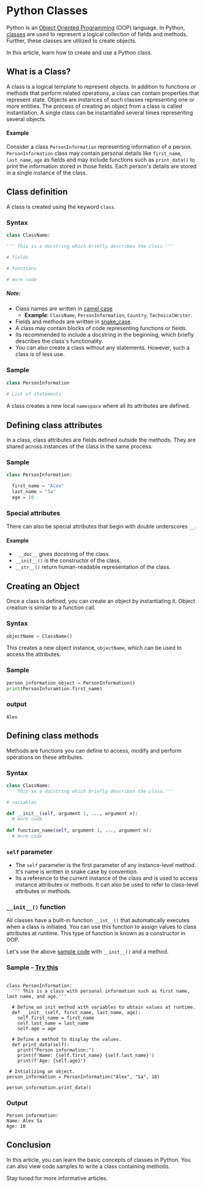 # Python Classes

Python is an [Object Oriented Programming](https://en.wikipedia.org/wiki/Object-oriented_programming) (OOP) language. In Python, [classes](https://docs.python.org/3/tutorial/classes.html) are used to represent a logical collection of fields and methods. Further, these classes are utilized to create objects.

In this article, learn how to create and use a Python class.

## What is a Class? 

A class is a logical template to represent objects. In addition to functions or methods that perform related operations, a class can contain properties that represent state. Objects are instances of such classes representing one or more entities. The process of creating an object from a class is called instantiation. A single class can be instantiated several times representing several objects.

#### Example

Consider a class `PersonInformation` representing information of a person. `PersonInformation` class may contain personal details like `first_name`, `last_name`, `age` as fields and may include functions such as `print_data()` to print the information stored in those fields. Each person's details are stored in a single instance of the class.

## Class definition

A class is created using the keyword `class`.

### Syntax

``` python
class ClassName:

''' This is a docstring which briefly describes the class.'''

# fields

# functions

# more code
```

##### Note:

-  Class names are written in [camel case](https://en.wikipedia.org/wiki/Camel_case)
   - **Example**: `ClassName`, `PersonInformation`, `Country`, `TechnicalWriter`.
-  Fields and methods are written in [snake_case](https://en.wikipedia.org/wiki/Snake_case).
-  A class may contain blocks of code representing functions or fields.
-  Its recommended to include a docstring in the beginning, which briefly describes the class's functionality. 
-  You can also create a class without any statements. However, such a class is of less use.

### Sample

``` python
class PersonInformation
  
# List of statements
```

A class creates a new local `namespace` where all its attributes are defined. 

## Defining class attributes

In a class, class attributes are fields defined outside the methods. They are shared across instances of the class in the same process. 

### Sample 

``` python
class PersonInformation:

  first_name = "Alex"
  last_name = "Sa"
  age = 10
```

### Special attributes

There can also be special attributes that begin with double underscores `__`.

#### Example

 - ` __doc__` gives docstring of the class.
 - `__init__()` is the constructor of the class.
 - `__str__()` return human-readable representation of the class.

## Creating an Object

Once a class is defined, you can create an object by instantiating it. Object creation is similar to a function call.

### Syntax

``` python
objectName = ClassName()
```

This creates a new object instance, `objectName`, which can be used to access the attributes.

### Sample 

``` python
person_information_object = PersonInformation()
print(PersonInforamtion.first_name)
```

### output 

```
Alex
```

## Defining class methods

Methods are functions you can define to access, modify and perform operations on these attributes.

### Syntax

``` python
class ClassName:
''' This is a docstring which briefly describes the class.'''

# variables

def __init__(self, argument 1, ..., argument n):
  # more code
    
def function_name(self, argument 1, ..., argument n):
  # more code
``` 

### `self` parameter

- The `self` parameter is the first parameter of any instance-level method. It's name is written in snake case by convention.
- Its a reference to the current instance of the class and is used to access instance attributes or methods. It can also be used to refer to class-level attributes or methods.

### `__init__()` function

All classes have a built-in function `__int__()` that automatically executes when a class is initiated. You can use this function to assign values to class attributes at runtime. This type of function is known as a constructor in OOP.

Let's use the above [sample code](#sample-1) with `__init__()` and a method. 


### Sample - [Try this](https://replit.com/@AlekhyaSasi/Person-information-class?lite=true#main.py)

``` 

class PersonInformation:
  ''' This is a class with personal information such as first name, last name, and age.'''
  
  # Define an init method with variables to obtain values at runtime.
  def __init__(self, first_name, last_name, age):
    self.first_name = first_name
    self.last_name = last_name
    self.age = age
 
  # Define a method to display the values.
  def print_data(self):
    print("Person information:")
    print(f'Name: {self.first_name} {self.last_name}')
    print(f'Age: {self.age}')
    
 # Intializing an object.
person_information = PersonInformation("Alex", "Sa", 10)
 
person_information.print_data()
```

### Output

``` 
Person information:
Name: Alex Sa
Age: 10
```

## Conclusion

In this article, you can learn the basic concepts of classes in Python. You can also view code samples to write a class containing methods. 

Stay tuned for more informative articles.
